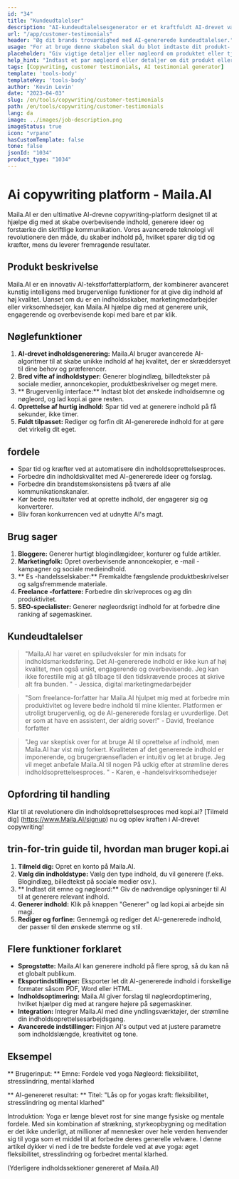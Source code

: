 ```yaml
---
id: "34"
title: "Kundeudtalelser"
description: "AI-kundeudtalelsesgenerator er et kraftfuldt AI-drevet værktøj, der hjælper med at skabe realistiske og engagerende kundeudtalelser til dine produkter eller tjenester.  Spar tid og kræfter ved at generere autentiske klingende vidnesbyrd, der fremhæver fordelene og værdien af ​​dine tilbud."
url: "/app/customer-testimonials"
header: "Øg dit brands troværdighed med AI-genererede kundeudtalelser."
usage: "For at bruge denne skabelon skal du blot indtaste dit produkt- eller servicenavn, nøgleord eller nøglefunktioner sammen med eventuelle kundernavne eller placeringer, du gerne vil medtage.  Dette værktøj genererer derefter en overbevisende og engagerende kundeudtalelse baseret på dit input."
placeholder: "Giv vigtige detaljer eller nøgleord om produktet eller tjenesten, f.eks.  Produktnavn som 'Yoga Mat', nøglefunktioner såsom 'ikke-slip', 'miljøvenlig' eller kundenavne og placeringer (valgfrit)."
help_hint: "Indtast et par nøgleord eller detaljer om dit produkt eller din tjeneste, og vi opretter en overbevisende kundevurdering baseret på dit input.  Valgfrit kan du også give kundenavne og placeringer."
tags: [Copywriting, customer testimonials, AI testimonial generator]
template: 'tools-body'
templateKey: 'tools-body'
author: 'Kevin Levin'
date: "2023-04-03"
slug: /en/tools/copywriting/customer-testimonials
path: /en/tools/copywriting/customer-testimonials
lang: da
image: ../images/job-description.png
imageStatus: true
icon: "vrpano"
hasCustomTemplate: false
tone: false
jsonId: "1034"
product_type: "1034"
---
```

# Ai copywriting platform - Maila.AI

Maila.AI er den ultimative AI-drevne copywriting-platform designet til at hjælpe dig med at skabe overbevisende indhold, generere ideer og forstærke din skriftlige kommunikation.  Vores avancerede teknologi vil revolutionere den måde, du skaber indhold på, hvilket sparer dig tid og kræfter, mens du leverer fremragende resultater.

## Produkt beskrivelse

Maila.AI er en innovativ AI-tekstforfatterplatform, der kombinerer avanceret kunstig intelligens med brugervenlige funktioner for at give dig indhold af høj kvalitet.  Uanset om du er en indholdsskaber, marketingmedarbejder eller virksomhedsejer, kan Maila.AI hjælpe dig med at generere unik, engagerende og overbevisende kopi med bare et par klik.

## Nøglefunktioner

1. **AI-drevet indholdsgenerering:** Maila.AI bruger avancerede AI-algoritmer til at skabe unikke indhold af høj kvalitet, der er skræddersyet til dine behov og præferencer.
 2. **Bred vifte af indholdstyper:** Generer blogindlæg, billedtekster på sociale medier, annoncekopier, produktbeskrivelser og meget mere.
 3. ** Brugervenlig interface:** Indtast blot det ønskede indholdsemne og nøgleord, og lad kopi.ai gøre resten.
 4. **Oprettelse af hurtig indhold:** Spar tid ved at generere indhold på få sekunder, ikke timer.
 5. **Fuldt tilpasset:** Rediger og forfin dit AI-genererede indhold for at gøre det virkelig dit eget.

## fordele

- Spar tid og kræfter ved at automatisere din indholdsoprettelsesproces.
 - Forbedre din indholdskvalitet med AI-genererede ideer og forslag.
 - Forbedre din brandstemskonsistens på tværs af alle kommunikationskanaler.
 - Kør bedre resultater ved at oprette indhold, der engagerer sig og konverterer.
 - Bliv foran konkurrencen ved at udnytte AI's magt.

## Brug sager

1. **Bloggere:** Generer hurtigt blogindlægideer, konturer og fulde artikler.
 2. **Marketingfolk:** Opret overbevisende annoncekopier, e -mail -kampagner og sociale medieindhold.
 3. ** Es -handelsselskaber:** Fremkaldte fængslende produktbeskrivelser og salgsfremmende materiale.
 4. **Freelance -forfattere:** Forbedre din skriveproces og øg din produktivitet.
 5. **SEO-specialister:** Generer nøgleordsrigt indhold for at forbedre dine ranking af søgemaskiner.

## Kundeudtalelser

> "Maila.AI har været en spiludveksler for min indsats for indholdsmarkedsføring. Det AI-genererede indhold er ikke kun af høj kvalitet, men også unikt, engagerende og overbevisende. Jeg kan ikke forestille mig at gå tilbage til den tidskrævende proces  at skrive alt fra bunden. "  - Jessica, digital marketingmedarbejder

> "Som freelance-forfatter har Maila.AI hjulpet mig med at forbedre min produktivitet og levere bedre indhold til mine klienter. Platformen er utroligt brugervenlig, og de AI-genererede forslag er uvurderlige. Det er som at have en assistent, der aldrig sover!"  - David, freelance forfatter

> "Jeg var skeptisk over for at bruge AI til oprettelse af indhold, men Maila.AI har vist mig forkert. Kvaliteten af ​​det genererede indhold er imponerende, og brugergrænsefladen er intuitiv og let at bruge. Jeg vil meget anbefale Maila.AI til nogen  På udkig efter at strømline deres indholdsoprettelsesproces. "  - Karen, e -handelsvirksomhedsejer

## Opfordring til handling

Klar til at revolutionere din indholdsoprettelsesproces med kopi.ai?  [Tilmeld dig] (https://www.Maila.AI/signup) nu og oplev kraften i AI-drevet copywriting!

## trin-for-trin guide til, hvordan man bruger kopi.ai

1. **Tilmeld dig:** Opret en konto på Maila.AI.
 2. **Vælg din indholdstype:** Vælg den type indhold, du vil generere (f.eks. Blogindlæg, billedtekst på sociale medier osv.).
 3. ** Indtast dit emne og nøgleord:** Giv de nødvendige oplysninger til AI til at generere relevant indhold.
 4. **Generer indhold:** Klik på knappen "Generer" og lad kopi.ai arbejde sin magi.
 5. **Rediger og forfine:** Gennemgå og rediger det AI-genererede indhold, der passer til den ønskede stemme og stil.

## Flere funktioner forklaret

- **Sprogstøtte:** Maila.AI kan generere indhold på flere sprog, så du kan nå et globalt publikum.
 - **Eksportindstillinger:** Eksporter let dit AI-genererede indhold i forskellige formater såsom PDF, Word eller HTML.
 - **Indholdsoptimering:** Maila.AI giver forslag til nøgleordoptimering, hvilket hjælper dig med at rangere højere på søgemaskiner.
 - **Integration:** Integrer Maila.AI med dine yndlingsværktøjer, der strømline din indholdsoprettelsesarbejdsgang.
 - **Avancerede indstillinger:** Finjon AI's output ved at justere parametre som indholdslængde, kreativitet og tone.

## Eksempel

** Brugerinput: **
 Emne: Fordele ved yoga
 Nøgleord: fleksibilitet, stresslindring, mental klarhed

** AI-genereret resultat: **
 Titel: "Lås op for yogas kraft: fleksibilitet, stresslindring og mental klarhed"

Introduktion: Yoga er længe blevet rost for sine mange fysiske og mentale fordele.  Med sin kombination af strækning, styrkeopbygning og meditation er det ikke underligt, at millioner af mennesker over hele verden henvender sig til yoga som et middel til at forbedre deres generelle velvære.  I denne artikel dykker vi ned i de tre bedste fordele ved at øve yoga: øget fleksibilitet, stresslindring og forbedret mental klarhed.

(Yderligere indholdssektioner genereret af Maila.AI)
